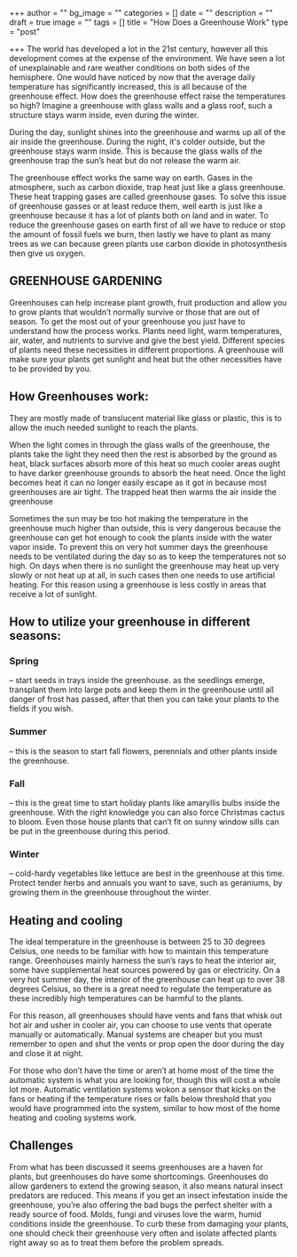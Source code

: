 +++
author = ""
bg_image = ""
categories = []
date = ""
description = ""
draft = true
image = ""
tags = []
title = "How Does a Greenhouse Work"
type = "post"

+++
The world has developed a lot in the 21st century, however all this development comes at the expense of the environment. We have seen a lot of unexplainable and rare weather conditions on both sides of the hemisphere. One would have noticed by now that the average daily temperature has significantly increased, this is all because of the greenhouse effect. How does the greenhouse effect raise the temperatures so high? Imagine a greenhouse with glass walls and a glass roof, such a structure stays warm inside, even during the winter.

During the day, sunlight shines into the greenhouse and warms up all of the air inside the greenhouse. During the night, it's colder outside, but the greenhouse stays warm inside. This is because the glass walls of the greenhouse trap the sun’s heat but do not release the warm air.

The greenhouse effect works the same way on earth. Gases in the atmosphere, such as carbon dioxide, trap heat just like a glass greenhouse. These heat trapping gases are called greenhouse gases. To solve this issue of greenhouse gasses or at least reduce them, well earth is just like a greenhouse because it has a lot of plants both on land and in water. To reduce the greenhouse gases on earth first of all we have to reduce or stop the amount of fossil fuels we burn, then lastly we have to plant as many trees as we can because green plants use carbon dioxide in photosynthesis then give us oxygen.

## **GREENHOUSE GARDENING**

Greenhouses can help increase plant growth, fruit production and allow you to grow plants that wouldn’t normally survive or those that are out of season. To get the most out of your greenhouse you just have to understand how the process works. Plants need light, warm temperatures, air, water, and nutrients to survive and give the best yield. Different species of plants need these necessities in different proportions. A greenhouse will make sure your plants get sunlight and heat but the other necessities have to be provided by you.

## **How Greenhouses work:**

They are mostly made of translucent material like glass or plastic, this is to allow the much needed sunlight to reach the plants.

When the light comes in through the glass walls of the greenhouse, the plants take the light they need then the rest is absorbed by the ground as heat, black surfaces absorb more of this heat so much cooler areas ought to have darker greenhouse grounds to absorb the heat need. Once the light becomes heat it can no longer easily escape as it got in because most greenhouses are air tight. The trapped heat then warms the air inside the greenhouse

Sometimes the sun may be too hot making the temperature in the greenhouse much higher than outside, this is very dangerous because the greenhouse can get hot enough to cook the plants inside with the water vapor inside. To prevent this on very hot summer days the greenhouse needs to be ventilated during the day so as to keep the temperatures not so high. On days when there is no sunlight the greenhouse may heat up very slowly or not heat up at all, in such cases then one needs to use artificial heating. For this reason using a greenhouse is less costly in areas that receive a lot of sunlight.

## **How to utilize your greenhouse in different seasons:**

### **Spring**

– start seeds in trays inside the greenhouse. as the seedlings emerge, transplant them into large pots and keep them in the greenhouse until all danger of frost has passed, after that then you can take your plants to the fields if you wish.

### **Summer**

– this is the season to start fall flowers, perennials and other plants inside the greenhouse.

### **Fall**

– this is the great time to start holiday plants like amaryllis bulbs inside the greenhouse. With the right knowledge you can also force Christmas cactus to bloom. Even those house plants that can’t fit on sunny window sills can be put in the greenhouse during this period.

### **Winter**

– cold-hardy vegetables like lettuce are best in the greenhouse at this time. Protect tender herbs and annuals you want to save, such as geraniums, by growing them in the greenhouse throughout the winter.

## **Heating and cooling**

The ideal temperature in the greenhouse is between 25 to 30 degrees Celsius, one needs to be familiar with how to maintain this temperature range. Greenhouses mainly harness the sun’s rays to heat the interior air, some have supplemental heat sources powered by gas or electricity. On a very hot summer day, the interior of the greenhouse can heat up to over 38 degrees Celsius, so there is a great need to regulate the temperature as these incredibly high temperatures can be harmful to the plants.

For this reason, all greenhouses should have vents and fans that whisk out hot air and usher in cooler air, you can choose to use vents that operate manually or automatically. Manual systems are cheaper but you must remember to open and shut the vents or prop open the door during the day and close it at night.

For those who don’t have the time or aren’t at home most of the time the automatic system is what you are looking for, though this will cost a whole lot more. Automatic ventilation systems wokon a sensor that kicks on the fans or heating if the temperature rises or falls below threshold that you would have programmed into the system, similar to how most of the home heating and cooling systems work.

## **Challenges**

From what has been discussed it seems greenhouses are a haven for plants, but greenhouses do have some shortcomings. Greenhouses do allow gardeners to extend the growing season, it also means natural insect predators are reduced. This means if you get an insect infestation inside the greenhouse, you’re also offering the bad bugs the perfect shelter with a ready source of food. Molds, fungi and viruses love the warm, humid conditions inside the greenhouse. To curb these from damaging your plants, one should check their greenhouse very often and isolate affected plants right away so as to treat them before the problem spreads.